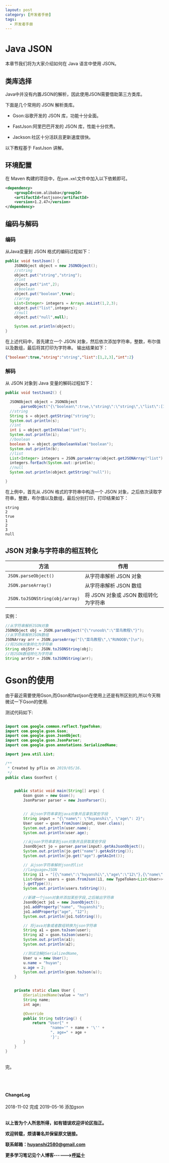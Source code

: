 ```yaml
---
layout: post
category: [开发者手册]
tags:
  - 开发者手册
---
```


# Java JSON

本章节我们将为大家介绍如何在 Java 语言中使用 JSON。

## 类库选择

Java中并没有内置JSON的解析，因此使用JSON需要借助第三方类库。

下面是几个常用的 JSON 解析类库。

* Gson:谷歌开发的 JSON 库，功能十分全面。

* FastJson:阿里巴巴开发的 JSON 库，性能十分优秀。

* Jackson:社区十分活跃且更新速度很快。

以下教程基于 FastJson 讲解。

## 环境配置

在 Maven 构建的项目中，在`pom.xml`文件中加入以下依赖即可。

```xml
<dependency>
    <groupId>com.alibaba</groupId>
    <artifactId>fastjson</artifactId>
    <version>1.2.47</version>
</dependency>
```

## 编码与解码

### 编码

从Java变量到 JSON 格式的编码过程如下：

```java
public void testJson() {
    JSONObject object = new JSONObject();
    //string
    object.put("string","string");
    //int
    object.put("int",2);
    //boolean
    object.put("boolean",true);
    //array
    List<Integer> integers = Arrays.asList(1,2,3);
    object.put("list",integers);
    //null
    object.put("null",null);

    System.out.println(object);
}
```

在上述代码中，首先建立一个 JSON 对象，然后依次添加字符串，整数，布尔值以及数组，最后将其打印为字符串。
输出结果如下：
```json
{"boolean":true,"string":"string","list":[1,2,3],"int":2}
```

### 解码

从 JSON 对象到 Java 变量的解码过程如下：

```java
public void testJson2() {

  JSONObject object = JSONObject
      .parseObject("{\"boolean\":true,\"string\":\"string\",\"list\":[1,2,3],\"int\":2}");
  //string
  String s = object.getString("string");
  System.out.println(s);
  //int
  int i = object.getIntValue("int");
  System.out.println(i);
  //boolean
  boolean b = object.getBooleanValue("boolean");
  System.out.println(b);
  //list
  List<Integer> integers = JSON.parseArray(object.getJSONArray("list").toJSONString(),Integer.class);
  integers.forEach(System.out::println);
  //null
  System.out.println(object.getString("null"));

}
```

在上例中，首先从 JSON 格式的字符串中构造一个 JSON 对象，之后依次读取字符串，整数，布尔值以及数组，最后分别打印，打印结果如下：

```
string
2
true
1
2
3
null
```

## JSON 对象与字符串的相互转化


方法 | 作用
---| ---
`JSON.parseObject()` | 从字符串解析 JSON 对象
`JSON.parseArray()`  | 从字符串解析 JSON 数组
`JSON.toJSONString(obj/array)` | 将 JSON 对象或 JSON 数组转化为字符串

实例：

```java
//从字符串解析JSON对象
JSONObject obj = JSON.parseObject("{\"runoob\":\"菜鸟教程\"}");
//从字符串解析JSON数组
JSONArray arr = JSON.parseArray("[\"菜鸟教程\",\"RUNOOB\"]\n");
//将JSON对象转化为字符串
String objStr = JSON.toJSONString(obj);
//将JSON数组转化为字符串
String arrStr = JSON.toJSONString(arr);
```


# Gson的使用

由于最近需要使用Gson,而Gson和fastjson在使用上还是有所区别的,所以今天稍微试一下Gson的使用.

测试代码如下:

```java

import com.google.common.reflect.TypeToken;
import com.google.gson.Gson;
import com.google.gson.JsonObject;
import com.google.gson.JsonParser;
import com.google.gson.annotations.SerializedName;

import java.util.List;

/**
 * Created by pfliu on 2019/05/16.
 */
public class GsonTest {


    public static void main(String[] args) {
        Gson gson = new Gson();
        JsonParser parser = new JsonParser();


        // 从json字符串拿到java对象并且拿到某些字段
        String input = "{\"name\": \"huyanshi\", \"age\": 2}";
        User user = gson.fromJson(input, User.class);
        System.out.println(user.name);
        System.out.println(user.age);

        //从json字符串拿到json对象并且获取某些字段
        JsonObject jo = parser.parse(input).getAsJsonObject();
        System.out.println(jo.get("name").getAsString());
        System.out.println(jo.get("age").getAsInt());

        // 从json字符串解析json的list
        //language=JSON
        String i1 = "[{\"name\":\"huyanshi\",\"age\":\"12\"},{\"name\":\"huyanshi1\",\"age\":\"122\"}]";
        List<User> users = gson.fromJson(i1, new TypeToken<List<User>>() {
        }.getType());
        System.out.println(users.toString());

        //新建一个json对象并添加某些字段,之后输出字符串
        JsonObject jo1 = new JsonObject();
        jo1.addProperty("name", "huyanshi");
        jo1.addProperty("age", "12");
        System.out.println(jo1.toString());

        // 将java对象或者数组转换为json字符串
        String a1 = gson.toJson(user);
        String a2 = gson.toJson(users);
        System.out.println(a1);
        System.out.println(a2);

        //测试注解@SerializedName,
        User u = new User();
        u.name = "huyan";
        u.age = 2;
        System.out.println(gson.toJson(u));
    }


    private static class User {
        @SerializedName(value = "nn")
        String name;
        int age;

        @Override
        public String toString() {
            return "User{" +
                    "name='" + name + '\'' +
                    ", age=" + age +
                    '}';
        }
    }
}

```

<br>
完。

<br>
<br>
<br>
<br>
<h4>ChangeLog</h4>
2018-11-02 完成
2019-05-16 添加gson 
<br>
<br>

**以上皆为个人所思所得，如有错误欢迎评论区指正。**

**欢迎转载，烦请署名并保留原文链接。**

**联系邮箱：huyanshi2580@gmail.com**

**更多学习笔记见个人博客------><a href="{{ site.baseurl }}/">呼延十</a>**
